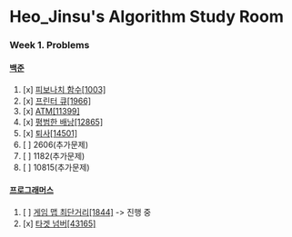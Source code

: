 # Heo_Jinsu's Algorithm Study Room

### Week 1. Problems
#### [백준](https://www.acmicpc.net/)
1. [x] [피보나치 함수[1003]](https://www.acmicpc.net/problem/1003)
2. [x] [프린터 큐[1966]](https://www.acmicpc.net/problem/1966)
3. [x] [ATM[11399]](https://www.acmicpc.net/problem/11399)
4. [x] [평범한 배낭[12865]](https://www.acmicpc.net/problem/12865)
5. [x] [퇴사[14501]](https://www.acmicpc.net/problem/14501)
6. [ ] 2606(추가문제)
7. [ ] 1182(추가문제)
8. [ ] 10815(추가문제)

#### [프로그래머스](https://programmers.co.kr/?utm_source=google&utm_medium=cpc&utm_campaign=brand_prgms_pc&gclid=CjwKCAiAqt-dBhBcEiwATw-ggEWyvh_tsGpON5borRxEqI3Azq_ULb1QHbG54tubhlY72nqUvpHv4RoCRxEQAvD_BwE)
1. [ ] [게임 맵 최단거리[1844]](https://school.programmers.co.kr/learn/courses/30/lessons/1844) -> 진행 중
2. [x] [타겟 넘버[43165]](https://school.programmers.co.kr/learn/courses/30/lessons/43165)
